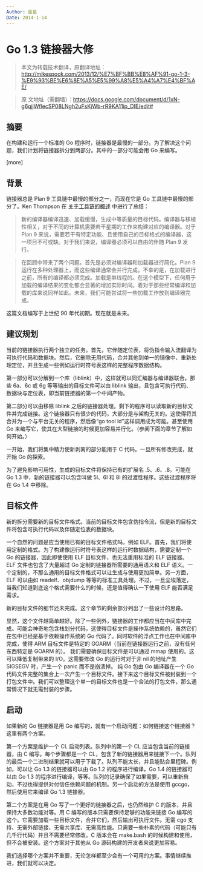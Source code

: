 ```yaml
---
Author: 星星
Date: 2014-1-14
---
```


# Go 1.3 链接器大修

> 本文为转载技术翻译，原翻译地址：http://mikespook.com/2013/12/%E7%BF%BB%E8%AF%91-go-1-3-%E9%93%BE%E6%8E%A5%E5%99%A8%E5%A4%A7%E4%BF%AE/

> 原
文地址（需翻墙）：https://docs.google.com/document/d/1xN-g6qjjWflecSP08LNgh2uFsKjWb-rR9KA11ip_DIE/edit#

## 摘要

在构建和运行一个标准的 Go 程序时，链接器是最慢的一部分。为了解决这个问题，我们计划将链接器拆分到两部分。其中的一部分可能会用 Go 来编写。

[more]

## 背景

链接器总是 Plan 9 工具链中最慢的部分之一，而现在它是 Go 工具链中最慢的部分了。Ken Thompson 在 [关于工具链的概述](http://plan9.bell-labs.com/sys/doc/compiler.html) 中进行了总结：

> 新的编译器编译迅速、加载缓慢，生成中等质量的目标代码。编译器与移植性相关，对于不同的计算机需要若干星期的工作来构建对应的编译器。对于 Plan 9 来说，需要若干有特定功能、且使用自己的目标格式的编译器，这一项目不可或缺。对于我们来说，编译器必须可以自由的伴随 Plan 9 发行。

> 在回顾中带来了两个问题。首先是必须对编译器和加载器进行简化。Plan 9 运行在多种处理器上，而这些编译通常会并行完成。不幸的是，在加载进行之前，所有的编译都必须完成。加载是单线程的。在这个模型下，任何用于加载的编译结果的变化都会显著的增加实际时间。着对于那些经常编译和加载的库来说同样如此。未来，我们可能尝试将一些加载工作放到编译器完成。

这篇文档编写于上世纪 90 年代初期。现在就是未来。

## 建议规划

当前的链接器执行两个独立的任务。首先，它伴随定位表，将伪指令输入流翻译为可执行代码和数据块。然后，它删除无用代码，合并其他到单一的镜像中、重新处理定位，并且生成一些例如运行时符号表这样的完整程序数据结构。

第一部分可以分解到一个库（liblink）中，这样就可以同汇编器与编译器联合。那些 6a、6c 或 6g 等等输出的目标文件可以由 liblink 输出，且包含可执行代码、数据块与定位表，即当前链接器的第一个中间产物。

第二部分可以由移除 liblink 之后的链接器处理。剩下的程序可以读取新的目标文件并完成链接。这个链接器只有很少的代码，大部分是与架构无关的。这使得将其合并为一个与平台无关的程序，然后像“go tool ld”这样调用成为可能。甚至使用 Go 来编写它，使其在大型链接的时候更加容易并行化。（参阅下面的章节了解如何开始。）

一开始，我们将集中精力使新剥离的部分能用于 C 代码。一旦所有修改完成，就开始 Go 的探索。

为了避免影响可用性，生成的目标文件将保持已有的扩展名 .5、.6、.8。可能在 Go 1.3 中，新的链接器可以包含叫做 5l、6l 和 8l 的过渡性程序。这些过渡程序将在 Go 1.4 中移除。

## 目标文件

新的拆分需要新的目标文件格式。当前的目标文件包含伪指令流，但是新的目标文件将包含可执行代码以及伴随定位表的数据块。

一个自然的问题是应当使用已有的目标文件格式吗，例如 ELF。首先，我们将使用定制的格式。为了构建像运行时符号表这样的运行时数据结构，需要定制一个 Go 的链接器，因此即使使用 ELF 目标文件，也无法重用标准的 ELF 链接器。ELF 文件也包含了大量超过 Go 定制的链接器所需要的通用语义和 ELF 语义。一个定制的，不那么通用的目标文件格式可以让生成与使用更加简单。另一方面，ELF 可以由如 readelf、objdump 等等的标准工具处理。不过，一旦尘埃落定，当我们知道到底这个格式需要什么的时候，还是值得确认一下使用 ELF 能否满足需求。

新的目标文件的细节还未完成。这个章节的剩余部分列出了一些设计的思路。

显然，这个文件越简单越好。除了一些例外，链接器的工作都应当在中间库中完成。可能会神奇地包含栈划分代码，这使得目标文件是操作系统依赖的，虽然它们在包中已经是基于依赖操作系统的 Go 代码了。同时软件的浮点工作也在中间库中完成，使得 ARM 目标文件是特定的 GOARM（当前在链接器运行之前，没有任何东西特定是 GOARM 的）。
我们需要确保目标文件是可以通过 mmap 使用的。这可以降低复制带来的 I/O。这需要修改 Go 的运行时对于非 nil 的地址产生 SIGSEGV 时，产生一个 panic 而不是崩溃掉。
纯 Go 包由 Go 编译器在一个 Go 代码文件完整的集合上一次产生一个目标文件。接下来这个目标文件被封装到一个打包文件中。我们可以整理这个单一的目标文件也是一个合法的打包文件，那么通常情况下就无需封装的步骤。

## 启动

如果新的 Go 链接器是用 Go 编写的，就有一个启动问题：如何链接这个链接器？这里有两个方案。

第一个方案是维护一个 CL 启动列表。队列中的第一个 CL 应当包含当前的链接器，由 C 编写。每个步骤都是一个 CL，包含了新的链接器用来链接下一个。队列的最后一个二进制结果就可以用于下载了。队列不能太长，并且能贴合里程碑。例如，可以让 Go 1.3 的链接器可以由 Go 1.2 的程序进行编译，Go 1.4 的链接器可以由 Go 1.3 的程序进行编译，等等。队列的记录确保了如果需要，可以重新启动，不过也得提供对付信任依赖问题的机制。另一个启动的方法是使用 gccgo，然后使用它来编译 Go 1.3 链接器。

第二个方案是在用 Go 写了一个更好的链接器之后，也仍然维护 C 的版本，并且保持大多数功能对等。用 C 编写的版本只需要保持足够的功能来链接 Go 编写的这个。它需要加载一些目标文件，合并它们，然后输出可执行文件。无需 cgo 支持、无需外部链接、无需共享库、无需高性能。只需要一些朴素的代码（可能只有几千行代码）并且不需要经常修改。C 版本会在 make.bash 的时候构建和使用，但不会被安装。这个方案对于其他从 Go 源码构建的开发者来说更加容易。

我们选择哪个方案并不重要，无论怎样都至少会有一个可用的方案。事情继续推进，我们就可以决定。